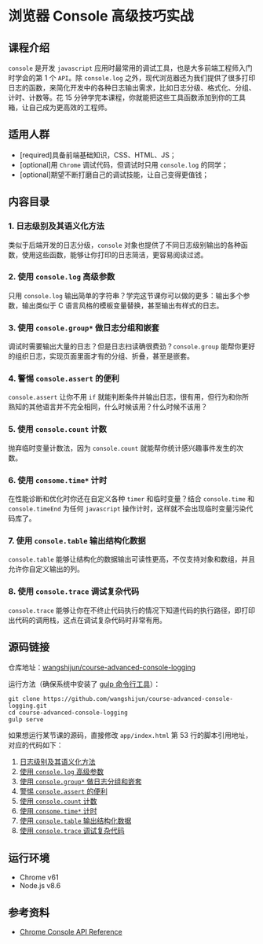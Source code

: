# 浏览器 Console 高级技巧实战

## 课程介绍

`console` 是开发 `javascript` 应用时最常用的调试工具，也是大多前端工程师入门时学会的第 1 个 `API`。除 `console.log` 之外，现代浏览器还为我们提供了很多打印日志的函数，来简化开发中的各种日志输出需求，比如日志分级、格式化、分组、计时、计数等。花 15 分钟学完本课程，你就能把这些工具函数添加到你的工具箱，让自己成为更高效的工程师。

## 适用人群

* [required]具备前端基础知识，CSS、HTML、JS；
* [optional]用 `Chrome` 调试代码，但调试时只用 `console.log` 的同学；
* [optional]期望不断打磨自己的调试技能，让自己变得更值钱；

## 内容目录

### 1. 日志级别及其语义化方法

类似于后端开发的日志分级，`console` 对象也提供了不同日志级别输出的各种函数，使用这些函数，能够让你打印的日志简洁，更容易阅读过滤。

### 2. 使用 `console.log` 高级参数

只用 `console.log` 输出简单的字符串？学完这节课你可以做的更多：输出多个参数，输出类似于 C 语言风格的模板变量替换，甚至输出有样式的日志。

### 3. 使用 `console.group*` 做日志分组和嵌套

调试时需要输出大量的日志？但是日志扫读确很费劲？`console.group` 能帮你更好的组织日志，实现页面里面才有的分组、折叠，甚至是嵌套。

### 4. 警惕 `console.assert` 的便利

`console.assert` 让你不用 `if` 就能判断条件并输出日志，很有用，但行为和你所熟知的其他语言并不完全相同，什么时候该用？什么时候不该用？

### 5. 使用 `console.count` 计数

抛弃临时变量计数法，因为 `console.count` 就能帮你统计感兴趣事件发生的次数。

### 6. 使用 `consome.time*` 计时

在性能诊断和优化时你还在自定义各种 `timer` 和临时变量？结合 `console.time` 和 `console.timeEnd` 为任何 `javascript` 操作计时，这样就不会出现临时变量污染代码库了。

### 7. 使用 `console.table` 输出结构化数据

`console.table` 能够让结构化的数据输出可读性更高，不仅支持对象和数组，并且允许你自定义输出的列。

### 8. 使用 `console.trace` 调试复杂代码

`console.trace` 能够让你在不终止代码执行的情况下知道代码的执行路径，即打印出代码的调用栈，这点在调试复杂代码时非常有用。

## 源码链接

仓库地址：[wangshijun/course-advanced-console-logging](https://github.com/wangshijun/course-advanced-console-logging)

运行方法（确保系统中安装了 [gulp 命令行工具](https://gulpjs.com/)）：

```shell
git clone https://github.com/wangshijun/course-advanced-console-logging.git
cd course-advanced-console-logging
gulp serve
```

如果想运行某节课的源码，直接修改 `app/index.html` 第 53 行的脚本引用地址，对应的代码如下：

1. [日志级别及其语义化方法](https://github.com/wangshijun/course-advanced-console-logging/commit/61acb0fbd40da1eb4d3a654c24912ee7fb5f90ac)
1. [使用 `console.log` 高级参数](https://github.com/wangshijun/course-advanced-console-logging/commit/0f6b7e52bff5f30e27d2516caf359679d160df2e)
1. [使用 `console.group*` 做日志分组和嵌套](https://github.com/wangshijun/course-advanced-console-logging/commit/31b0228817e106eea2f26119af96066c44296810)
1. [警惕 `console.assert` 的便利](https://github.com/wangshijun/course-advanced-console-logging/commit/9ff39b6f89b65ce97f755edcd9d46ba84b51e086)
1. [使用 `console.count` 计数](https://github.com/wangshijun/course-advanced-console-logging/commit/d31bdc334b29f6a9d08761dcf8afb62d94da14fc)
1. [使用 `consome.time*` 计时](https://github.com/wangshijun/course-advanced-console-logging/commit/9742501d8261649670c1ff24a9b2b75c83ae90ca)
1. [使用 `console.table` 输出结构化数据](https://github.com/wangshijun/course-advanced-console-logging/commit/ae01045e45887781f5e3c5118b98caffb7f52ed8)
1. [使用 `console.trace` 调试复杂代码](https://github.com/wangshijun/course-advanced-console-logging/commit/508bd9e9a1618f49f265c9167ef5b3edd1b0eb41)

## 运行环境

* Chrome v61
* Node.js v8.6

## 参考资料

* [Chrome Console API Reference](https://developers.google.com/web/tools/chrome-devtools/console/console-reference)
